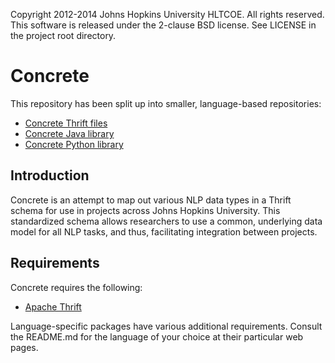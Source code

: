 Copyright 2012-2014 Johns Hopkins University HLTCOE. All rights
reserved.  This software is released under the 2-clause BSD license.
See LICENSE in the project root directory.

Concrete
========

This repository has been split up into smaller, language-based repositories:
* [Concrete Thrift files](https://github.com/hltcoe/concrete-thrift)
* [Concrete Java library](https://github.com/hltcoe/concrete-java)
* [Concrete Python library](https://github.com/hltcoe/concrete-python)

Introduction
------------

Concrete is an attempt to map out various NLP data types in a Thrift
schema for use in projects across Johns Hopkins University.  This
standardized schema allows researchers to use a common, underlying
data model for all NLP tasks, and thus, facilitating integration
between projects.

Requirements
------------

Concrete requires the following:
* [Apache Thrift](http://thrift.apache.org/)

Language-specific packages have various additional requirements.
Consult the README.md for the language of your choice at their
particular web pages.
